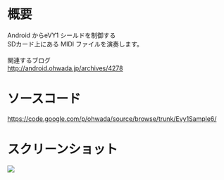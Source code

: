 # 概要 #
Android からeVY1 シールドを制御する<br>
SDカード上にある MIDI ファイルを演奏します。<br>
<br>
関連するブログ <br>
<a href='http://android.ohwada.jp/archives/4278'>http://android.ohwada.jp/archives/4278</a>

<h1>ソースコード</h1>
<a href='https://code.google.com/p/ohwada/source/browse/trunk/Evy1Sample6/'>https://code.google.com/p/ohwada/source/browse/trunk/Evy1Sample6/</a>

<h1>スクリーンショット</h1>
<img src='http://ohwada.googlecode.com/files/20140115evy1_sample6.png' />